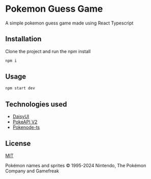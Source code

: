 # Pokemon Guess Game

A simple pokemon guess game made using React Typescript

## Installation

Clone the project and run the npm install

```bash
npm i
```

## Usage

```bash
npm start dev
```

## Technologies used

- [DaisyUI](https://daisyui.com/docs/install/)
- [PokeAPI V2](https://pokeapi.co/docs/v2)
- [Pokenode-ts](https://pokenode-ts.vercel.app/guides/getting-started)

## License

[MIT](https://choosealicense.com/licenses/mit/)

Pokémon names and sprites © 1995-2024 Nintendo, The Pokémon Company and Gamefreak
